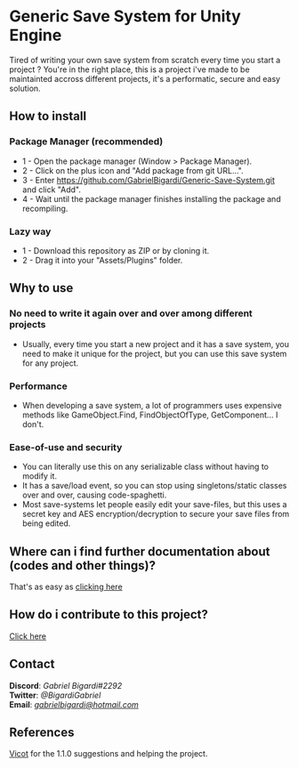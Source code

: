# Generic Save System for Unity Engine
Tired of writing your own save system from scratch every time you start a project ? You're in the right place, this is a project i've made to be maintainted accross different projects, it's a performatic, secure and easy solution.
  
## How to install
### Package Manager (recommended)
* 1 - Open the package manager (Window > Package Manager).  
* 2 - Click on the plus icon and "Add package from git URL...".  
* 3 - Enter https://github.com/GabrielBigardi/Generic-Save-System.git and click "Add".  
* 4 - Wait until the package manager finishes installing the package and recompiling.  
   
### Lazy way
* 1 - Download this repository as ZIP or by cloning it.
* 2 - Drag it into your "Assets/Plugins" folder.
  
## Why to use
### No need to write it again over and over among different projects
* Usually, every time you start a new project and it has a save system, you need to make it unique for the project, but you can use this save system for any project.
### Performance
* When developing a save system, a lot of programmers uses expensive methods like GameObject.Find, FindObjectOfType, GetComponent... I don't.
### Ease-of-use and security
* You can literally use this on any serializable class without having to modify it.
* It has a save/load event, so you can stop using singletons/static classes over and over, causing code-spaghetti.
* Most save-systems let people easily edit your save-files, but this uses a secret key and AES encryption/decryption to secure your save files from being edited.
  
## Where can i find further documentation about (codes and other things)?
That's as easy as [clicking here](DOCUMENTATION.md)
  
## How do i contribute to this project?
[Click here](CONTRIBUTING.md)
  
## Contact
**Discord**: *Gabriel Bigardi#2292*  
**Twitter**: *@BigardiGabriel*  
**Email**: *gabrielbigardi@hotmail.com*  
  
## References
[Vicot](https://github.com/vicot) for the 1.1.0 suggestions and helping the project.
